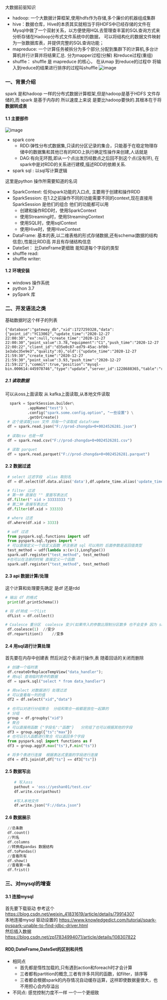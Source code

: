 
大数据前驱知识  
   * hadoop: 一个大数据计算框架,使用hdfs作为存储,多个廉价的机器组成集群
   * hive：数据仓库，Hive的本质其实就相当于将HDFS中已经存储的文件在Mysql中做了一个双射关系，以方便使用HQL去管理查丰富的SQL查询方式来分析存储在Hadoop分布式文件系统中的数据，
   可以将结构化的数据文件映射为一张数据库表，并提供完整的SQL查询功能；
   * mapreduce: 一个计算任务被拆分为多个部分,分配到集群下的计算机,多台计算机并行计算并将结果汇总. 分为mapper过程(分解) 和reduce过程(重组)
   * shuffle： shuffle 是 mapreduce 的核心， 在从map 到reduce的过程中 将输入到reduce的结果进行排序的过程叫shuffle
   ![image](../image/MapReduce过程.png)

### 一、背景介绍
   spark 是和hadoop 一样的分布式数据计算框架,但是hadoop是基于HDFS 文件存储的,而 spark 是基于内存的 所以速度上来说 是要比hadoop要快的.其根本在于将**数据转成表**  
   #### 1.1 主要部件
   ![image](../image/spark组件.png)
   * spark core
        - RDD:弹性分布式数据集,只读的分区记录的集合，只能基于在稳定物理存储中的数据集和其他已有的RDD上执行确定性操作来创建,人话就是  
        - DAG:有向无环图,即从一个点出发历经数点之后回不到这个点(没有环), 在spark中是对RDD的关系进行建模,描述RDD的依赖关系.
   * spark sql :  以sql写计算逻辑
        
   
   这里是python 操作所需要知道的名词
   * SparkContext: 任何spark功能的入口点, 主要用于创建和操作RDD
   * SparkSession: 在1.2之前操作不同的功能需要不同的context,现在直接用SparkSession 是他们的组合 他们的功能都可以用
        - 创建和操作RDD时，使用SparkContext
        - 使用Streaming时，使用StreamingContext
        - 使用SQL时，使用sqlContext
        - 使用Hive时，使用HiveContext
   * DataFrame: 基本的表,以二维表格的形式存储数据,还有schema(数据的结构信息),性能比RDD高 并且有存储结构信息
   * DateSet： 比DateFrame更细致 能知道每个字段的类型
   * shuffle read:
   * shuffle writer:


   #### 1.2 环境安装
   * windows 操作系统
   * python 3.7
   * pySpark 库

### 二、开发语法之类
   基础数据时这个样子的列表 
   ```text
   {"database":"gateway_db","xid":1727259328,"data":{"point_id":"YC13002","update_time":"2020-12-27 22:00:30","ex":null,"create_time":"2020-12-27 22:00:30","point_value":3.78,"equipment":"C1","push_time":"2020-12-27 22:00:22","client_id":"d35e0c87-ed79-45ac-bf00-1e3abc35e9e3","quality":0},"old":{"update_time":"2020-12-27 21:59:30","create_time":"2020-12-27 21:59:30","point_value":3.93,"push_time":"2020-12-27 21:59:22"},"commit":true,"position":"mysql-bin.000614:445978746","type":"update","server_id":1228688365,"table":"real_msg","ts":1609077630}
``` 
    
   ##### 2.1 读取数据
   可以从oss上面读取  从 kafka上面读取,从本地文件读取
   ```py
     spark = SparkSession.builder\
             .appName("test") \
             .config("spark.some.config.option", "一些设置") \
             .getOrCreate() 
    # 这个是读取json 文件 将每一个读取成 dataframe
    df = spark.read.json("F://prod-zhongda+0+0024526281.json")
    
    # 读取csv 也是一样
    df = spark.read.csv("F://prod-zhongda+0+0024526281.csv")

    # 读取 parquet
    df = spark.read.parquet("F://prod-zhongda+0+0024526281.parquet")

```
   
   #### 2.2 数据过滤
   ```py
    # select 过滤字段  alias 取别名
    df = df.select(df.data.alias('data'),df.update_time.alias('update_time'))

    # filter 过滤
    # 第一种 直接在 "" 里面写表达式 
    df.filter(" xid > 33333333 ")
    # 第二种 直接写表达式 
    df.filter(df.xid > 33333)

    # where 过滤
    df.where(df.xid > 3333)    

    # udf 过滤 
    from pyspark.sql.functions import udf
    from pyspark.sql.types import *
    # 可以直接定义一个自定义函数 并注册进 sql 可以用的 后面参数是返回值类型
    test_method = udf(lambda x:(x+1),LongType())
    spark.udf.register("test_method", test_method)    
    #也可以在注册的时候 直接定义一个函数
    spark.udf.register("test_method", test_method)
```
   
   #### 2.3 api 数据计算/处理
   这个计算和处理要先确定 是df 还是rdd 
   ```python
   # 输出 df 的格式
    print(df.printSchema())

   # 将 df转成 一个list  
    dfList = df.collect()

   # Coalesce 重分区  coalesce 变少(如果传入的参数比限制分区数多 也不会变多 因为 shuffle 默认为false) repartition 变多(因为 shuffle 为true)
    df.coalesce(1)  //变少
    df.repartition()    //变多

```

   #### 2.4 用sql进行计算处理
   首先要在内存中创建表 然后对这个表进行操作,表 随着回话的关闭而删除
   ```py
    # 创建一个临时表
    df.createOrReplaceTempView("data_handler");   
    # 用sql 查询临时表中的数据
    df = spark.sql("select * from data_handler")

    # 用select 对数据进行 处理过滤
    # 可以查看每一列的值 
    df2 = df.select("xid","data")
    
    # 也可以对进行分组聚合  分组和聚合一般都是放在一起算的
    # 分组
    group = df.groupby("xid")
    # 聚合
    # 可以直接用函数 {"字段名":"函数"}   分完组了也可以根据其他的字段
    df3 = group.agg({"ts":"max"})
    # 也可以引入函数进行聚合 可以返回多个字段
    from pyspark.sql import functions as F
    df3 = group.agg(F.max("ts"),F.min("ts"))

    # 将多个表进行连接  根据表达式里面的字段进行连接
    df4 = df3.join(df,df["ts"] == df3["ts"])


```
   #### 2.5 数据写出
   ```py
       # 写入oss
       pathout = 'oss://yeshan01/test.csv'
       df.write.csv(pathout)
        
       #写入本地文件
       df.write.json("F://data.json")

```




   #### 2.6 数据展示
   ```py
    //总条数
    df.count()
    //列名
    df.columns
    //转换成pandas 数据结构
    df.toPandas()       
    //查看所有
    df.show()
    //查看第一条
    df.frist()

```

### 三、对mysql的增查
   #### 3.1 连接mysql
   首先要下载驱动  参考这个  https://blog.csdn.net/weixin_41831619/article/details/79914307  
   本地连接mysql 驱动设置的 https://www.knowledgedict.com/tutorial/spark-pyspark-unable-to-find-jdbc-driver.html  
   然后插入数据   https://blog.csdn.net/zp17834994071/article/details/108307822
  
#### RDD,DateFrame,DateSet的区别和共性
   * 相同点
     - 首先都是惰性加载的,只有遇到action和foreach时才会计算
     - 三者都有partition的概念,三者有许多共同的函数，如filter，排序等
     - 三者都会根据spark的内存情况自动缓存运算，这样即使数据量很大，也不用担心会内存溢出
   * 不同点: 感觉控制力度不一样 一个一个更细致
      
  
  
  
  
  
  
  
  
  
  
  
  
  
  
  
  
  
  
  
  
  
  
  
  
  
  
  
  
  
  
  
  
  
  
  
  
  
  
  
  
  
  
